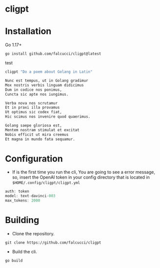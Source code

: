 <h1>cligpt</h1>

<h1>Installation</h1>

Go 1.17+
```
go install github.com/falcucci/cligpt@latest
```

test

```bash
cligpt "Do a poem about Golang in Latin"

Nunc est tempus, ut in Golang gradimur
Mox nostris verbis linguam didicimus
Dum in codice nos ponimus,
Cuncta sic apte nos iungimus.

Verba nova nos scrutamur
Et in praxi illa provamus
Ut optimus sic codex fiat,
Hic scimus nos invenire quod quaerimus.

Golang saepe gloriosa est,
Mentem nostram stimulat et excitat
Nobis efficit ut mira creemus
Et magna in mundo fata sequamur.
```

<h1>Configuration</h1>

- If is the first time you run the cli, You are going to see a error message, so, insert the OpenAI token in your config directory that is located in `$HOME/.config/cligpt/cligpt.yml`

```haskell
auth: token
model: text-davinci-003
max_tokens: 2000
```

<h1>Building</h1>

- Clone the repository.

`git clone https://github.com/falcucci/cligpt`

- Build the cli.

```bash
go build
```
